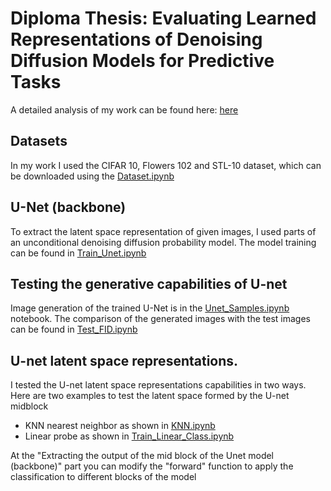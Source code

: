 # Diploma Thesis: Evaluating Learned Representations of Denoising Diffusion Models for Predictive Tasks

A detailed analysis of my work can be found here: [here](https://github.com/HerQ04/Diploma-Thesis-1/blob/main/Thesis.pdf)




## Datasets 
In my work I used the CIFAR 10, Flowers 102 and STL-10 dataset, which can be downloaded using the [Dataset.ipynb](https://github.com/HerQ04/Diploma-Thesis-1/blob/main/Dataset.ipynb)

## U-Net (backbone)
To extract the latent space representation of given images, I used parts of an unconditional denoising diffusion probability model. The model training can be found in [Train_Unet.ipynb](https://github.com/HerQ04/Diploma-Thesis-1/blob/main/Train_Unet.ipynb)


## Testing the generative capabilities of U-net
Image generation of the trained U-Net is in the [Unet_Samples.ipynb](https://github.com/HerQ04/Diploma-Thesis-1/blob/main/Unet_Samples.ipynb) notebook.
The comparison of the generated images with the test images can be found in [Test_FID.ipynb](https://github.com/HerQ04/Diploma-Thesis-1/blob/main/Test_FID.ipynb)

## U-net latent space representations.

I tested the U-net latent space representations capabilities in two ways. Here are two examples to test the latent space formed by the U-net midblock

- KNN nearest neighbor as shown in [KNN.ipynb](https://github.com/HerQ04/Diploma-Thesis-1/blob/main/KNN.ipynb)
- Linear probe as shown in [Train_Linear_Class.ipynb](https://github.com/HerQ04/Diploma-Thesis-1/blob/main/Train_Linear_Class.ipynb)

At the "Extracting the output of the mid block of the Unet model (backbone)" part you can modify the "forward" function to apply the classification to different blocks of the model